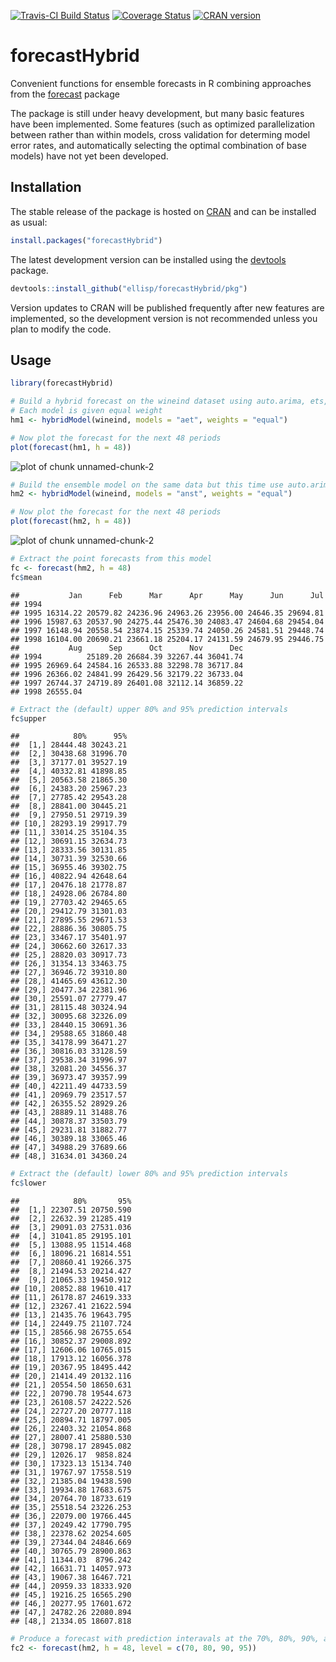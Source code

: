 [![Travis-CI Build Status](https://travis-ci.org/ellisp/forecastHybrid.svg?branch=master)](https://travis-ci.org/ellisp/forecastHybrid)
[![Coverage Status](https://coveralls.io/repos/github/ellisp/forecastHybrid/badge.svg?branch=master)](https://coveralls.io/github/ellisp/forecastHybrid?branch=master)
[![CRAN version](http://www.r-pkg.org/badges/version/forecastHybrid)](http://www.r-pkg.org/pkg/forecastHybrid)

# forecastHybrid
Convenient functions for ensemble forecasts in R combining approaches from the [forecast](https://github.com/robjhyndman/forecast) package

The package is still under heavy development, but many basic features have been implemented. Some features (such as optimized parallelization between rather than within models, cross validation for determing model error rates, and automatically selecting the optimal combination of base models) have not yet been developed.

## Installation
The stable release of the package is hosted on [CRAN](https://cran.r-project.org/web/packages/forecastHybrid/index.html) and can be installed as usual:
````r
install.packages("forecastHybrid")
````

The latest development version can be installed using the [devtools](https://cran.r-project.org/web/packages/devtools/index.html) package.


```r
devtools::install_github("ellisp/forecastHybrid/pkg")
```
Version updates to CRAN will be published frequently after new features are implemented, so the development version is not recommended unless you plan to modify the code.

## Usage


```r
library(forecastHybrid)

# Build a hybrid forecast on the wineind dataset using auto.arima, ets, and tbats models.
# Each model is given equal weight
hm1 <- hybridModel(wineind, models = "aet", weights = "equal")

# Now plot the forecast for the next 48 periods
plot(forecast(hm1, h = 48))
```

![plot of chunk unnamed-chunk-2](figure/unnamed-chunk-2-1.png)

```r
# Build the ensemble model on the same data but this time use auto.arima, nnetar, stlm, and tbats models.
hm2 <- hybridModel(wineind, models = "anst", weights = "equal")

# Now plot the forecast for the next 48 periods
plot(forecast(hm2, h = 48))
```

![plot of chunk unnamed-chunk-2](figure/unnamed-chunk-2-2.png)

```r
# Extract the point forecasts from this model
fc <- forecast(hm2, h = 48)
fc$mean
```

```
##           Jan      Feb      Mar      Apr      May      Jun      Jul
## 1994                                                               
## 1995 16314.22 20579.82 24236.96 24963.26 23956.00 24646.35 29694.81
## 1996 15987.63 20537.90 24275.44 25476.30 24083.47 24604.68 29454.04
## 1997 16148.94 20558.54 23874.15 25339.74 24050.26 24581.51 29448.74
## 1998 16104.00 20690.21 23661.18 25204.17 24131.59 24679.95 29446.75
##           Aug      Sep      Oct      Nov      Dec
## 1994          25189.20 26684.39 32267.44 36041.74
## 1995 26969.64 24584.16 26533.88 32298.78 36717.84
## 1996 26366.02 24841.99 26429.56 32179.22 36733.04
## 1997 26744.37 24719.89 26401.08 32112.14 36859.22
## 1998 26555.04
```

```r
# Extract the (default) upper 80% and 95% prediction intervals
fc$upper
```

```
##            80%      95%
##  [1,] 28444.48 30243.21
##  [2,] 30438.68 31996.70
##  [3,] 37177.01 39527.19
##  [4,] 40332.81 41898.85
##  [5,] 20563.58 21865.30
##  [6,] 24383.20 25967.23
##  [7,] 27785.42 29543.28
##  [8,] 28841.00 30445.21
##  [9,] 27950.51 29719.39
## [10,] 28293.19 29917.79
## [11,] 33014.25 35104.35
## [12,] 30691.15 32634.73
## [13,] 28333.56 30131.85
## [14,] 30731.39 32530.66
## [15,] 36955.46 39302.75
## [16,] 40822.94 42648.64
## [17,] 20476.18 21778.87
## [18,] 24928.06 26784.80
## [19,] 27703.42 29465.65
## [20,] 29412.79 31301.03
## [21,] 27895.55 29671.53
## [22,] 28886.36 30805.75
## [23,] 33467.17 35401.97
## [24,] 30662.60 32617.33
## [25,] 28820.03 30917.73
## [26,] 31354.13 33463.75
## [27,] 36946.72 39310.80
## [28,] 41465.69 43612.30
## [29,] 20477.34 22381.96
## [30,] 25591.07 27779.47
## [31,] 28115.48 30324.94
## [32,] 30095.68 32326.09
## [33,] 28440.15 30691.36
## [34,] 29588.65 31860.48
## [35,] 34178.99 36471.27
## [36,] 30816.03 33128.59
## [37,] 29538.34 31996.97
## [38,] 32081.20 34556.37
## [39,] 36973.47 39357.99
## [40,] 42211.49 44733.59
## [41,] 20969.79 23517.57
## [42,] 26355.52 28929.26
## [43,] 28889.11 31488.76
## [44,] 30878.37 33503.79
## [45,] 29231.81 31882.77
## [46,] 30389.18 33065.46
## [47,] 34988.29 37689.66
## [48,] 31634.01 34360.24
```

```r
# Extract the (default) lower 80% and 95% prediction intervals
fc$lower
```

```
##            80%       95%
##  [1,] 22307.51 20750.590
##  [2,] 22632.39 21285.419
##  [3,] 29091.03 27531.036
##  [4,] 31041.85 29195.101
##  [5,] 13088.95 11514.468
##  [6,] 18096.21 16814.551
##  [7,] 20860.41 19266.375
##  [8,] 21494.53 20214.427
##  [9,] 21065.33 19450.912
## [10,] 20852.88 19610.417
## [11,] 26178.87 24619.333
## [12,] 23267.41 21622.594
## [13,] 21435.76 19643.795
## [14,] 22449.75 21107.724
## [15,] 28566.98 26755.654
## [16,] 30852.37 29008.892
## [17,] 12606.06 10765.015
## [18,] 17913.12 16056.378
## [19,] 20367.95 18495.442
## [20,] 21414.49 20132.116
## [21,] 20554.50 18650.631
## [22,] 20790.78 19544.673
## [23,] 26108.57 24222.526
## [24,] 22727.20 20777.118
## [25,] 20894.71 18797.005
## [26,] 22403.32 21054.868
## [27,] 28007.41 25880.530
## [28,] 30798.17 28945.082
## [29,] 12026.17  9858.824
## [30,] 17323.13 15134.740
## [31,] 19767.97 17558.519
## [32,] 21385.04 19438.590
## [33,] 19934.88 17683.675
## [34,] 20764.70 18733.619
## [35,] 25518.54 23226.253
## [36,] 22079.00 19766.445
## [37,] 20249.42 17790.795
## [38,] 22378.62 20254.605
## [39,] 27344.04 24846.669
## [40,] 30765.79 28900.863
## [41,] 11344.03  8796.242
## [42,] 16631.71 14057.973
## [43,] 19067.38 16467.721
## [44,] 20959.33 18333.920
## [45,] 19216.25 16565.290
## [46,] 20277.95 17601.672
## [47,] 24782.26 22080.894
## [48,] 21334.05 18607.818
```

```r
# Produce a forecast with prediction interavals at the 70%, 80%, 90%, and 95% levels
fc2 <- forecast(hm2, h = 48, level = c(70, 80, 90, 95))
```

